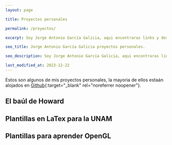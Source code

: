 ```yaml
---
layout: page

title: Proyectos personales

permalink: /proyectos/

excerpt: Soy Jorge Antonio García Galicia, aqui encontraras links y descripciones de mis proyectos personales. La mayoría estan alojados en Github.

seo_title: Jorge Antonio García Galicia proyectos personales.

seo_description: Soy Jorge Antonio García Galicia, aqui encontraras links y descripciones de mis proyectos personales. La mayoría estan alojados en Github.

last_modified_at: 2023-12-22
---
```


Estos son algunos de mis proyectos personales, la mayoria de ellos estaán alojados en [Github](https://github.com/nemediano){:target="_blank" rel="noreferrer noopener"}.

## El baúl de Howard

## Plantillas en LaTex para la UNAM

## Plantillas para aprender OpenGL
